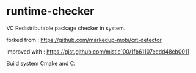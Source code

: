 # runtime-checker
 VC Redistributable package checker in system.


forked from : https://github.com/markedup-mobi/crt-detector

improved with : https://gist.github.com/mistic100/1fb61107eedd48cb0011

Build system Cmake and C.

